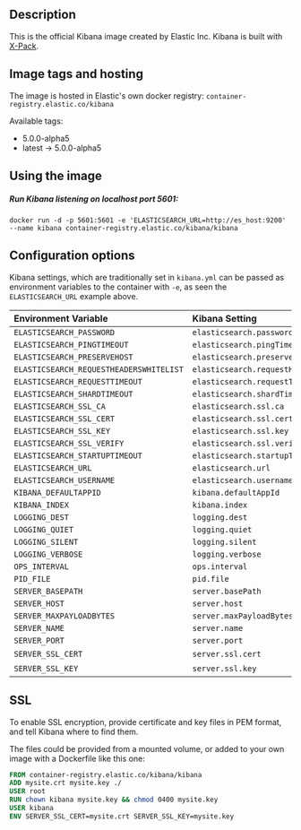 ## Description

This is the official Kibana image created by Elastic Inc.
Kibana is built with [X-Pack](https://www.elastic.co/guide/en/x-pack/current/index.html).

## Image tags and hosting

The image is hosted in Elastic's own docker registry: `container-registry.elastic.co/kibana`

Available tags:

- 5.0.0-alpha5
- latest -> 5.0.0-alpha5

## Using the image

##### Run Kibana listening on localhost port 5601:

``` shell
docker run -d -p 5601:5601 -e 'ELASTICSEARCH_URL=http://es_host:9200' --name kibana container-registry.elastic.co/kibana/kibana
```

## Configuration options

Kibana settings, which are traditionally set in `kibana.yml` can be passed
as environment variables to the container with `-e`, as seen the `ELASTICSEARCH_URL`
example above.

<!--- Generate this table with ./bin/kibana-conf-to-dockerfile kibana.yml -->
| Environment Variable                    | Kibana Setting                          | Default Value               |
| :-------------------                    | :-------------                          | :------------               |
| `ELASTICSEARCH_PASSWORD`                | `elasticsearch.password`                | `changeme`                  |
| `ELASTICSEARCH_PINGTIMEOUT`             | `elasticsearch.pingTimeout`             | `1500`                      |
| `ELASTICSEARCH_PRESERVEHOST`            | `elasticsearch.preserveHost`            | `True`                      |
| `ELASTICSEARCH_REQUESTHEADERSWHITELIST` | `elasticsearch.requestHeadersWhitelist` | `Authorization`             |
| `ELASTICSEARCH_REQUESTTIMEOUT`          | `elasticsearch.requestTimeout`          | `30000`                     |
| `ELASTICSEARCH_SHARDTIMEOUT`            | `elasticsearch.shardTimeout`            | `0`                         |
| `ELASTICSEARCH_SSL_CA`                  | `elasticsearch.ssl.ca`                  | `/path/to/your/CA.pem`      |
| `ELASTICSEARCH_SSL_CERT`                | `elasticsearch.ssl.cert`                | `/path/to/your/client.crt`  |
| `ELASTICSEARCH_SSL_KEY`                 | `elasticsearch.ssl.key`                 | `/path/to/your/client.key`  |
| `ELASTICSEARCH_SSL_VERIFY`              | `elasticsearch.ssl.verify`              | `True`                      |
| `ELASTICSEARCH_STARTUPTIMEOUT`          | `elasticsearch.startupTimeout`          | `5000`                      |
| `ELASTICSEARCH_URL`                     | `elasticsearch.url`                     | `http://elasticsearch:9200` |
| `ELASTICSEARCH_USERNAME`                | `elasticsearch.username`                | `elastic`                   |
| `KIBANA_DEFAULTAPPID`                   | `kibana.defaultAppId`                   | `discover`                  |
| `KIBANA_INDEX`                          | `kibana.index`                          | `.kibana`                   |
| `LOGGING_DEST`                          | `logging.dest`                          | `stdout`                    |
| `LOGGING_QUIET`                         | `logging.quiet`                         | `False`                     |
| `LOGGING_SILENT`                        | `logging.silent`                        | `False`                     |
| `LOGGING_VERBOSE`                       | `logging.verbose`                       | `False`                     |
| `OPS_INTERVAL`                          | `ops.interval`                          | `5000`                      |
| `PID_FILE`                              | `pid.file`                              | `/var/run/kibana.pid`       |
| `SERVER_BASEPATH`                       | `server.basePath`                       | `""`                        |
| `SERVER_HOST`                           | `server.host`                           | `0.0.0.0`                   |
| `SERVER_MAXPAYLOADBYTES`                | `server.maxPayloadBytes`                | `1048576`                   |
| `SERVER_NAME`                           | `server.name`                           | `kibana`                    |
| `SERVER_PORT`                           | `server.port`                           | `5601`                      |
| `SERVER_SSL_CERT`                       | `server.ssl.cert`                       | _Null_                      |
| `SERVER_SSL_KEY`                        | `server.ssl.key`                        | _Null_                      |

## SSL
To enable SSL encryption, provide certificate and key files in PEM
format, and tell Kibana where to find them.

The files could be provided from a mounted volume, or added to your own image
with a Dockerfile like this one:

``` dockerfile
FROM container-registry.elastic.co/kibana/kibana
ADD mysite.crt mysite.key ./
USER root
RUN chown kibana mysite.key && chmod 0400 mysite.key
USER kibana
ENV SERVER_SSL_CERT=mysite.crt SERVER_SSL_KEY=mysite.key
```
